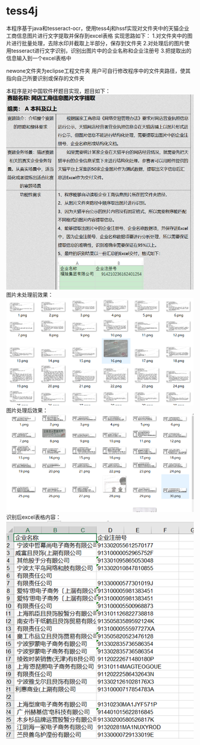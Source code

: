 # tess4j
本程序基于java和tesseract-ocr，使用tess4j和hssf实现对文件夹中的天猫企业工商信息图片进行文字提取并保存到excel表格
实现思路如下：
1.对文件夹中的图片进行批量处理，去除水印并截取上半部分，保存到文件夹
2.对处理后的图片使用tesseract进行文字识别，识别出图片中的企业名称和企业注册号
3.把提取出的信息输入到一个excel表格中

newone文件夹为eclipse工程文件夹
用户可自行修改程序中的文件夹路径，使其指向自己所要识别或保存的文件夹

本程序是对中国软件杯题目实现，题目如下：
![image](http://github.com/passergentleman/tess4j/raw/master/photo/1.png)
图片未处理前效果：
![image](http://github.com/passergentleman/tess4j/raw/master/photo/2.png)
图片处理后效果：
![image](http://github.com/passergentleman/tess4j/raw/master/photo/3.png)
识别后excel表格内容：
![image](http://github.com/passergentleman/tess4j/raw/master/photo/4.png)

